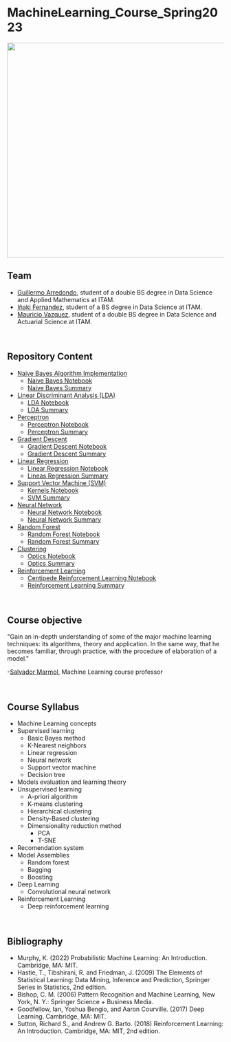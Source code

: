 # MachineLearning_Course_Spring2023

<p align="center">
<img width="700" height="500" src="https://www.atriainnovation.com/wp-content/uploads/2021/02/portada.jpg">
</p>


## Team

- [Guillermo Arredondo](https://github.com/guillermoArr), student of a double BS degree in Data Science and Applied Mathematics at ITAM.
- [Iñaki Fernandez](https://github.com/Inaki-FF), student of a BS degree in Data Science at ITAM.
- [Mauricio Vazquez](https://github.com/MauricioVazquezM), student of a double BS degree in Data Science and Actuarial Science at ITAM.


</br>

## Repository Content

- [Naive Bayes Algorithm Implementation](NAIVE_BAYES)
  - [Naive Bayes Notebook](NAIVE_BAYES/NaiveBayes_notebook.ipynb)
  - [Naive Bayes Summary](NAIVE_BAYES/README.md)
- [Linear Discriminant Analysis (LDA)](LDA)
  - [LDA Notebook](LDA/LDA.ipynb)
  - [LDA Summary](LDA/README.md)
- [Perceptron](PERCEPTRON)
  - [Perceptron Notebook](PERCEPTRON/Perceptron.ipynb)
  - [Perceptron Summary](PERCEPTRON/README.md)
- [Gradient Descent](GRADIENT_DESCENT)
  - [Gradient Descent Notebook](GRADIENT_DESCENT/Gradient_Descent.ipynb)
  - [Gradient Descent Summary](GRADIENT_DESCENT/README.md)
- [Linear Regression](LINEAR_REGRESSION)
  - [Linear Regression Notebook](LINEAR_REGRESSION/Linear_Regression.ipynb)
  - [Lineas Regression Summary](LINEAR_REGRESSION/README.md)
- [Support Vector Machine (SVM)](SVM)
  - [Kernels Notebook](SVM/Kernels.ipynb)
  - [SVM Summary](SVM/README.md)
- [Neural Network](NEURAL_NETWORK)
  - [Neural Network Notebook](NEURAL_NETWORK/Neural_Network.ipynb)
  - [Neural Network Summary](NEURAL_NETWORK/README.md)
- [Random Forest](RANDOM_FOREST)
  - [Random Forest Notebook](RANDOM_FOREST/Random_Forest.ipynb)
  - [Random Forest Summary](RANDOM_FOREST/README.md)
- [Clustering](CLUSTERING)
  - [Optics Notebook](CLUSTERING/Optics.ipynb)
  - [Optics Summary](CLUSTERING/README.md)
- [Reinforcement Learning](REINFORCEMENT_LEARNING)
  - [Centipede Reinforcement Learning Notebook](REINFORCEMENT_LEARNING/Centipede_RL.ipynb)
  - [Reinforcement Learning Summary](REINFORCEMENT_LEARNING/README.md)
  
</br>

## Course objective

"Gain an in-depth understanding of some of the major machine learning techniques: its algorithms, theory and application. In the same way, that he becomes familiar, through practice, with the procedure of elaboration of a model."

-[Salvador Marmol](https://github.com/salvadormarmol), Machine Learning course professor

</br>

## Course Syllabus

- Machine Learning concepts
- Supervised learning
  - Basic Bayes method
  - K-Nearest neighbors
  - Linear regression
  - Neural network
  - Support vector machine
  - Decision tree
- Models evaluation and learning theory
- Unsupervised learning
  - A-priori algorithm
  - K-means clustering
  - Hierarchical clustering
  - Density-Based clustering
  - Dimensionality reduction method
    - PCA
    - T-SNE
- Recomendation system
- Model Assemblies
  - Random forest
  - Bagging
  - Boosting
- Deep Learning
  - Convolutional neural network
- Reinforcement Learning 
  - Deep reinforcement learning

</br>

## Bibliography

- Murphy, K. (2022) Probabilistic Machine Learning: An Introduction. Cambridge, MA: MIT.
- Hastie, T., Tibshirani, R. and Friedman, J. (2009) The Elements of Statistical Learning: Data Mining, Inference and Prediction, Springer Series in Statistics, 2nd edition.
- Bishop, C. M. (2006) Pattern Recognition and Machine Learning, New York, N. Y.: Springer Science + Business Media. 
- Goodfellow, Ian, Yoshua Bengio, and Aaron Courville. (2017) Deep Learning. Cambridge, MA: MIT.
- Sutton, Richard S., and Andrew G. Barto. (2018) Reinforcement Learning: An Introduction. Cambridge, MA: MIT, 2nd edition.


